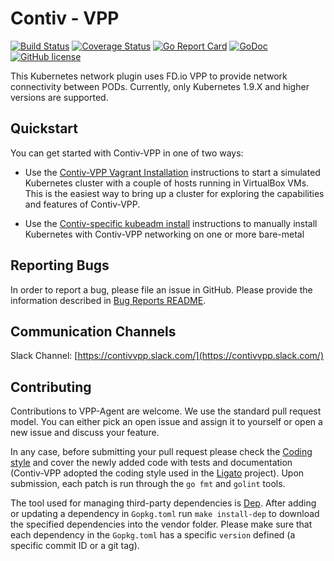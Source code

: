 # Contiv - VPP

[![Build Status](https://travis-ci.org/contiv/vpp.svg?branch=master)](https://travis-ci.org/contiv/vpp)
[![Coverage Status](https://coveralls.io/repos/github/contiv/vpp/badge.svg?branch=master)](https://coveralls.io/github/contiv/vpp?branch=master)
[![Go Report Card](https://goreportcard.com/badge/github.com/contiv/vpp)](https://goreportcard.com/report/github.com/contiv/vpp)
[![GoDoc](https://godoc.org/github.com/contiv/vpp?status.svg)](https://godoc.org/github.com/contiv/vpp)
[![GitHub license](https://img.shields.io/badge/license-Apache%20license%202.0-blue.svg)](https://github.com/contiv/vpp/blob/master/LICENSE)

This Kubernetes network plugin uses FD.io VPP to provide network connectivity
between PODs. Currently, only Kubernetes 1.9.X and higher versions are supported.


## Quickstart
You can get started with Contiv-VPP in one of two ways:
* Use the [Contiv-VPP Vagrant Installation][1] instructions to start a 
  simulated Kubernetes cluster with a couple of hosts running in VirtualBox
  VMs. This is the easiest way to bring up a cluster for exploring the 
  capabilities and features of Contiv-VPP.
   
* Use the [Contiv-specific kubeadm install][2] instructions to manually
  install Kubernetes with Contiv-VPP networking on one or more bare-metal
  
  
## Reporting Bugs
In order to report a bug, please file an issue in GitHub. Please provide
the information described in [Bug Reports README](docs/BUG_REPORTS.md).

## Communication Channels
Slack Channel: [https://contivvpp.slack.com/](https://contivvpp.slack.com/)

## Contributing

Contributions to VPP-Agent are welcome. We use the standard pull request
model. You can either pick an open issue and assign it to yourself or open
a new issue and discuss your feature.

In any case, before submitting your pull request please check the 
[Coding style][3] and cover the newly added code with tests and 
documentation (Contiv-VPP adopted the coding style used in the [Ligato][5]
project). Upon submission, each patch is run through the `go fmt` and 
`golint` tools.


The tool used for managing third-party dependencies is [Dep][4]. After
 adding or updating a dependency in `Gopkg.toml` run `make install-dep` to 
download the specified dependencies into the vendor folder. Please make sure
that each dependency in the `Gopkg.toml` has a specific `version` defined 
(a specific commit ID or a git tag).

[1]: vagrant/README.md
[2]: docs/MANUAL_INSTALL.md
[3]: https://github.com/ligato/cn-infra/blob/master/docs/guidelines/CODINGSTYLE.md
[4]: https://github.com/golang/dep
[5]: https://github.com/ligato
